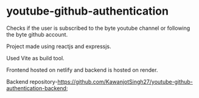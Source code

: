 # youtube-github-authentication

Checks if the user is subscribed to the byte youtube channel or following the byte github account.

Project made using reactjs and expressjs.

Used Vite as build tool.

Frontend hosted on netlify and backend is hosted on render.

Backend repository-https://github.com/KawanjotSingh27/youtube-github-authentication-backend;